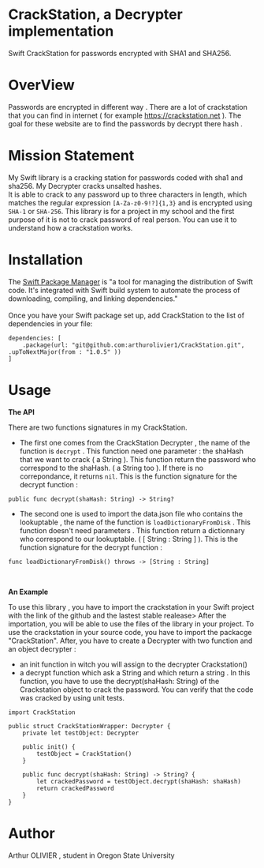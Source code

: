 # CrackStation, a Decrypter implementation

Swift CrackStation for passwords encrypted with SHA1 and SHA256.

# OverView 

Passwords are encrypted in different way . There are a lot of crackstation that you can find in internet ( for example https://crackstation.net ). The goal for these website are to find the passwords by decrypt there hash  .

# Mission Statement 

My Swift library is a cracking station for passwords coded with sha1 and sha256. My Decrypter cracks unsalted hashes. <br/>
It is able to crack to any password up to three characters in length, which matches the regular expression `[A-Za-z0-9!?]{1,3}` and is encrypted 
using `SHA-1` or `SHA-256`.
This library is for a project in my school and the first purpose of it is not to crack password of real person.
You can use it to understand how a crackstation works.

# Installation 

The  [Swift Package Manager](https://www.swift.org/package-manager)  is "a tool for managing the distribution of Swift code. It's integrated with Swift build system to automate the process of downloading, compiling, and linking dependencies."
<br/>
<br/>
Once you have your Swift package set up, add CrackStation to the list of dependencies in your file:

```
dependencies: [
    .package(url: "git@github.com:arthurolivier1/CrackStation.git", .upToNextMajor(from : "1.0.5" ))
]
```

# Usage

**The API**<br/>

There are two functions signatures in my CrackStation. 
* The first one comes from the CrackStation Decrypter , the name of the function is `decrypt` .
This function need one parameter : the shaHash that we want to crack ( a String ).
This function return the password who correspond to the shaHash. ( a String too ). If there is no correpondance, it returns `nil`.
This is the function signature for the decrypt function :
```
public func decrypt(shaHash: String) -> String?
```

* The second one is used to import the data.json file who contains the lookuptable , the name of the function is `loadDictionaryFromDisk` .
This function doesn't need parameters .
This function return a dictionnary who correspond to our lookuptable. ( [ String : String ] ). 
This is the function signature for the decrypt function :
```
func loadDictionaryFromDisk() throws -> [String : String]
```
<br/>

**An Example**<br/>

To use this library , you have to import the crackstation in your Swift project with the link of the github and the lastest stable realease> 
After the importation, you will be able to use the files of the library in your project.
To use the crackstation in your source code, you have to import the packacge "CrackStation". 
After, you have to create a Decrypter with two function and an object decrypter :
- an init function in witch you will assign to the decrypter Crackstation()
- a decrypt function which ask a String and which return a string . In this function, you have to use the decrypt(shaHash: String) of the Crackstation 
object to crack the password.
You can verify that the code was cracked by using unit tests.
```
import CrackStation

public struct CrackStationWrapper: Decrypter {
    private let testObject: Decrypter

    public init() {
        testObject = CrackStation()
    }

    public func decrypt(shaHash: String) -> String? {
        let crackedPassword = testObject.decrypt(shaHash: shaHash)
        return crackedPassword
    }
}
```

# Author 

Arthur OLIVIER , student in Oregon State University







